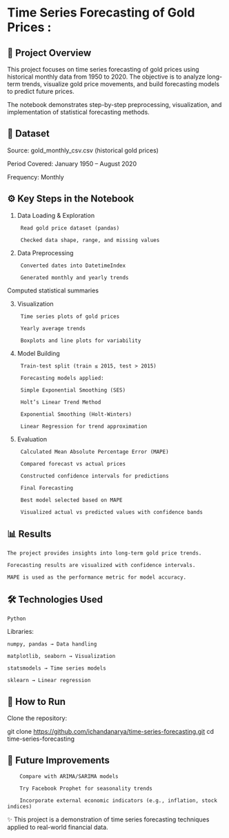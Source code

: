 # Time Series Forecasting of Gold Prices :



## 📌 Project Overview
This project focuses on time series forecasting of gold prices using historical monthly data from 1950 to 2020. The objective is to analyze long-term trends, visualize gold price movements, and build forecasting models to predict future prices.

The notebook demonstrates step-by-step preprocessing, visualization, and implementation of statistical forecasting methods.
## 📂 Dataset
Source: gold_monthly_csv.csv (historical gold prices)

Period Covered: January 1950 – August 2020

Frequency: Monthly
## ⚙️ Key Steps in the Notebook
1. Data Loading & Exploration

        Read gold price dataset (pandas)

        Checked data shape, range, and missing values

2. Data Preprocessing

        Converted dates into DatetimeIndex

        Generated monthly and yearly trends

Computed statistical summaries

3. Visualization

        Time series plots of gold prices

        Yearly average trends

        Boxplots and line plots for variability

4. Model Building

        Train-test split (train ≤ 2015, test > 2015)

        Forecasting models applied:

        Simple Exponential Smoothing (SES)

        Holt’s Linear Trend Method

        Exponential Smoothing (Holt-Winters)

        Linear Regression for trend approximation

5. Evaluation

        Calculated Mean Absolute Percentage Error (MAPE)

        Compared forecast vs actual prices

        Constructed confidence intervals for predictions

        Final Forecasting

        Best model selected based on MAPE

        Visualized actual vs predicted values with confidence bands
## 📊 Results

    The project provides insights into long-term gold price trends.

    Forecasting results are visualized with confidence intervals.

    MAPE is used as the performance metric for model accuracy.
## 🛠️ Technologies Used

    Python

Libraries:

    numpy, pandas → Data handling

    matplotlib, seaborn → Visualization

    statsmodels → Time series models

    sklearn → Linear regression
## 🚀 How to Run
Clone the repository:

git clone https://github.com/ichandanarya/time-series-forecasting.git cd time-series-forecasting

## 📌 Future Improvements

        Compare with ARIMA/SARIMA models

        Try Facebook Prophet for seasonality trends

        Incorporate external economic indicators (e.g., inflation, stock indices)
 ✨ This project is a demonstration of time series forecasting techniques applied to real-world financial data.
